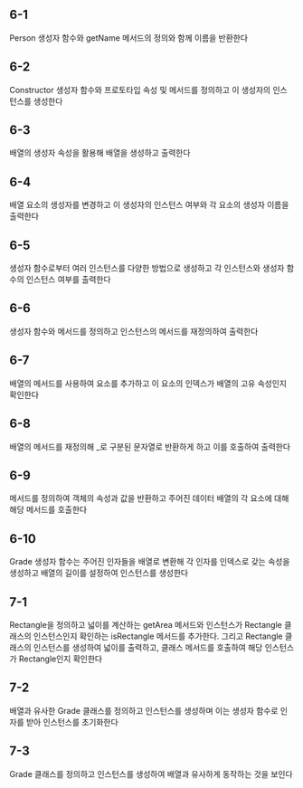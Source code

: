 ## 6-1

Person 생성자 함수와 getName 메서드의 정의와 함께 이름을 반환한다

## 6-2

Constructor 생성자 함수와 프로토타입 속성 및 메서드를 정의하고 이 생성자의 인스턴스를 생성한다

## 6-3

배열의 생성자 속성을 활용해 배열을 생성하고 출력한다

## 6-4

배열 요소의 생성자를 변경하고 이 생성자의 인스턴스 여부와 각 요소의 생성자 이름을 출력한다

## 6-5

생성자 함수로부터 여러 인스턴스를 다양한 방법으로 생성하고 각 인스턴스와 생성자 함수의 인스턴스 여부를 출력한다

## 6-6

생성자 함수와 메서드를 정의하고 인스턴스의 메서드를 재정의하여 출력한다

## 6-7

배열의 메서드를 사용하여 요소를 추가하고 이 요소의 인덱스가 배열의 고유 속성인지 확인한다

## 6-8

배열의 메서드를 재정의해 _로 구분된 문자열로 반환하게 하고 이를 호출하여 출력한다

## 6-9

메서드를 정의하여 객체의 속성과 값을 반환하고 주어진 데이터 배열의 각 요소에 대해 해당 메서드를 호출한다

## 6-10

Grade 생성자 함수는 주어진 인자들을 배열로 변환해 각 인자를 인덱스로 갖는 속성을 생성하고 배열의 길이를 설정하여 인스턴스를 생성한다

## 7-1

Rectangle을 정의하고 넓이를 계산하는 getArea 메서드와 인스턴스가 Rectangle 클래스의 인스턴스인지 확인하는 isRectangle 메서드를 추가한다. 그리고 Rectangle 클래스의 인스턴스를 생성하여 넓이를 출력하고, 클래스 메서드를 호출하여 해당 인스턴스가 Rectangle인지 확인한다

## 7-2

배열과 유사한 Grade 클래스를 정의하고 인스턴스를 생성하며 이는 생성자 함수로 인자를 받아 인스턴스를 초기화한다

## 7-3

Grade 클래스를 정의하고 인스턴스를 생성하여 배열과 유사하게 동작하는 것을 보인다

